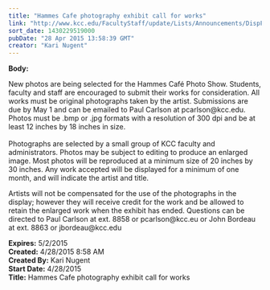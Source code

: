 ```yaml
---
title: "Hammes Cafe photography exhibit call for works"
link: "http://www.kcc.edu/FacultyStaff/update/Lists/Announcements/DispForm.aspx?ID=1905"
sort_date: 1430229519000
pubDate: "28 Apr 2015 13:58:39 GMT"
creator: "Kari Nugent"
---
```


<div><b>Body:</b> <div class="ExternalClassB25D800A080A4E029D0F0781E154266E"><p>​New photos are being selected for the Hammes Café Photo Show. Students, faculty and staff are encouraged to submit their works for consideration. All works must be original photographs taken by the artist. Submissions are due by May 1 and can be emailed to Paul Carlson at pcarlson@kcc.edu. Photos must be .bmp or .jpg formats with a resolution of 300 dpi and be at least 12 inches by 18 inches in size. <br /><br />Photographs are selected by a small group of KCC faculty and administrators. Photos may be subject to editing to produce an enlarged image. Most photos will be reproduced at a minimum size of 20 inches by 30 inches. Any work accepted will be displayed for a minimum of one month, and will indicate the artist and title. </p>
<p>Artists will not be compensated for the use of the photographs in the display; however they will receive credit for the work and be allowed to retain the enlarged work when the exhibit has ended. Questions can be directed to Paul Carlson at ext. 8858 or pcarlson@kcc.eu or John Bordeau at ext. 8863 or jbordeau@kcc.edu<br /></p></div></div>
<div><b>Expires:</b> 5/2/2015</div>
<div><b>Created:</b> 4/28/2015 8:58 AM</div>
<div><b>Created By:</b> Kari Nugent</div>
<div><b>Start Date:</b> 4/28/2015</div>
<div><b>Title:</b> Hammes Cafe photography exhibit call for works</div>

